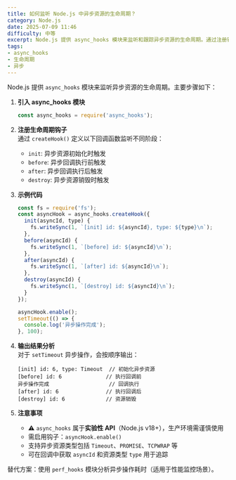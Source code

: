 ```yaml
---
title: 如何监听 Node.js 中异步资源的生命周期？
category: Node.js
date: 2025-07-09 11:46
difficulty: 中等
excerpt: Node.js 提供 async_hooks 模块来监听和跟踪异步资源的生命周期。通过注册钩子函数，可以捕捉到异步操作的不同阶段，如初始化、执行前后及销毁事件。这有助于开发者进行性能分析和资源监控。
tags:
- async_hooks
- 生命周期
- 异步
---
```

Node.js 提供 `async_hooks` 模块来监听异步资源的生命周期。主要步骤如下：

1. **引入 async_hooks 模块**  
    ```javascript
    const async_hooks = require('async_hooks');
    ```

2. **注册生命周期钩子**  
    通过 `createHook()` 定义以下回调函数监听不同阶段：  
    - `init`: 异步资源初始化时触发  
    - `before`: 异步回调执行前触发  
    - `after`: 异步回调执行后触发  
    - `destroy`: 异步资源销毁时触发  

3. **示例代码**  
    ```javascript
    const fs = require('fs');
    const asyncHook = async_hooks.createHook({
      init(asyncId, type) {
        fs.writeSync(1, `[init] id: ${asyncId}, type: ${type}\n`);
      },
      before(asyncId) {
        fs.writeSync(1, `[before] id: ${asyncId}\n`);
      },
      after(asyncId) {
        fs.writeSync(1, `[after] id: ${asyncId}\n`);
      },
      destroy(asyncId) {
        fs.writeSync(1, `[destroy] id: ${asyncId}\n`);
      }
    });

    asyncHook.enable();
    setTimeout(() => { 
      console.log('异步操作完成'); 
    }, 100);
    ```

4. **输出结果分析**  
    对于 `setTimeout` 异步操作，会按顺序输出：  
    ```
    [init] id: 6, type: Timeout  // 初始化异步资源
    [before] id: 6              // 执行回调前
    异步操作完成                   // 回调执行
    [after] id: 6               // 执行回调后
    [destroy] id: 6             // 资源销毁
    ```

5. **注意事项**  
    - ⚠️ `async_hooks` 属于**实验性 API**（Node.js v18+），生产环境需谨慎使用  
    - 需启用钩子：`asyncHook.enable()`  
    - 支持异步资源类型包括 `Timeout`、`PROMISE`、`TCPWRAP` 等  
    - 可在回调中获取 `asyncId` 和资源类型 `type` 用于追踪  

替代方案：使用 `perf_hooks` 模块分析异步操作耗时（适用于性能监控场景）。
